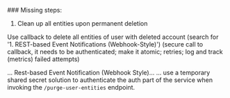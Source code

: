 


### Missing steps:

1) Clean up all entities upon permanent deletion

Use callback to delete all entities of user with deleted account
    (search for '1. REST-based Event Notifications (Webhook-Style)')
    (secure call to callback, it needs to be authenticated; make it atomic; retries; log and track (metrics) failed attempts)

... Rest-based Event Notification (Webhook Style)...
... use a temporary shared secret solution to authenticate the auth part of the service when invoking
the `/purge-user-entities` endpoint.

